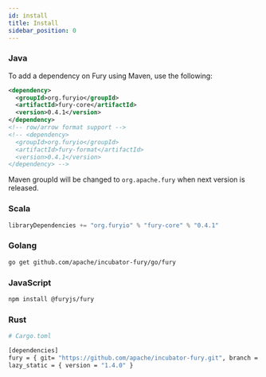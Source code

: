 ```yaml
---
id: install
title: Install
sidebar_position: 0
---
```


### Java
To add a dependency on Fury using Maven, use the following:

```xml
<dependency>
  <groupId>org.furyio</groupId>
  <artifactId>fury-core</artifactId>
  <version>0.4.1</version>
</dependency>
<!-- row/arrow format support -->
<!-- <dependency>
  <groupId>org.furyio</groupId>
  <artifactId>fury-format</artifactId>
  <version>0.4.1</version>
</dependency> -->
```
Maven groupId will be changed to `org.apache.fury` when next version is released.

### Scala
```sbt
libraryDependencies += "org.furyio" % "fury-core" % "0.4.1"
```

### Golang

```bash
go get github.com/apache/incubator-fury/go/fury
```

### JavaScript

```bash
npm install @furyjs/fury
```

### Rust

```bash
# Cargo.toml

[dependencies]
fury = { git= "https://github.com/apache/incubator-fury.git", branch = "main" }
lazy_static = { version = "1.4.0" }
```
